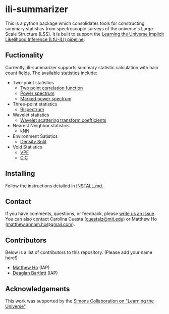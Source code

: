 # ili-summarizer

This is a python package which consolidates tools for constructing summary statistics from spectroscopic surveys of the universe's Large-Scale Structure (LSS). It is built to support the [Learning the Universe Implicit Likelihood Inference (LtU-ILI) pipeline](https://github.com/maho3/ltu-ili). 

## Fuctionality
Currently, ili-summarizer supports summary statistic calculation with halo count fields. The available statistics include:
* Two-point statistics
    * [Two point correlation function](summarizer/two_point/corr.py)
    * [Power spectrum](summarizer/two_point/Pk.py)
    * [Marked power spectrum](summarizer/two_point/marked_Pk.py)
* Three-point statistics
    * [Bispectrum](summarizer/three_point/Bk.py)
* Wavelet statistics
    * [Wavelet scattering transform coefficients](summarizer/wavelet/wst.py)
* Nearest Neighbor statistics
    * [kNN](summarizer/knn/knn.py)
* Environment Satistics
    * [Density Split](summarizer/environment/density_split.py)
* Void Statistics
    * [VPF](summarizer/vpf/vpf.py)
    * [CiC](summarizer/cic/cic.py)


## Installing 
Follow the instructions detailed in [INSTALL.md](INSTALL.md).

## Contact
If you have comments, questions, or feedback, please [write us an issue](https://github.com/florpi/ili-summarizer/issues). You can also contact Carolina Cuesta (cuestalz@mit.edu) or Matthew Ho (matthew.annam.ho@gmail.com).

## Contributors
Below is a list of contributors to this repository. (Please add your name here!)
* [Matthew Ho](https://github.com/maho3) (IAP)
* [Deaglan Bartlett](https://github.com/DeaglanBartlett) (IAP)

## Acknowledgements
This work was supported by the [Simons Collaboration on "Learning the Universe"](https://www.learning-the-universe.org/).

